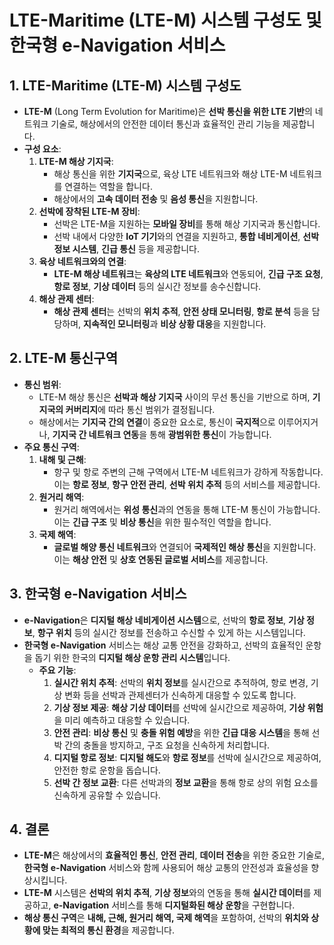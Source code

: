 # LTE-Maritime (LTE-M) 시스템 구성도 및 한국형 e-Navigation 서비스

## 1. LTE-Maritime (LTE-M) 시스템 구성도
- **LTE-M** (Long Term Evolution for Maritime)은 **선박 통신을 위한 LTE 기반**의 네트워크 기술로, 해상에서의 안전한 데이터 통신과 효율적인 관리 기능을 제공합니다.
- **구성 요소**:
  1. **LTE-M 해상 기지국**:
     - 해상 통신을 위한 **기지국**으로, 육상 LTE 네트워크와 해상 LTE-M 네트워크를 연결하는 역할을 합니다.
     - 해상에서의 **고속 데이터 전송** 및 **음성 통신**을 지원합니다.
  2. **선박에 장착된 LTE-M 장비**:
     - 선박은 LTE-M을 지원하는 **모바일 장비**를 통해 해상 기지국과 통신합니다.
     - 선박 내에서 다양한 **IoT 기기**와의 연결을 지원하고, **통합 네비게이션**, **선박 정보 시스템**, **긴급 통신** 등을 제공합니다.
  3. **육상 네트워크와의 연결**:
     - **LTE-M 해상 네트워크**는 **육상의 LTE 네트워크**와 연동되어, **긴급 구조 요청**, **항로 정보**, **기상 데이터** 등의 실시간 정보를 송수신합니다.
  4. **해상 관제 센터**:
     - **해상 관제 센터**는 선박의 **위치 추적**, **안전 상태 모니터링**, **항로 분석** 등을 담당하며, **지속적인 모니터링**과 **비상 상황 대응**을 지원합니다.

## 2. LTE-M 통신구역
- **통신 범위**:
  - LTE-M 해상 통신은 **선박과 해상 기지국** 사이의 무선 통신을 기반으로 하며, **기지국의 커버리지**에 따라 통신 범위가 결정됩니다.
  - 해상에서는 **기지국 간의 연결**이 중요한 요소로, 통신이 **국지적**으로 이루어지거나, **기지국 간 네트워크 연동**을 통해 **광범위한 통신**이 가능합니다.
- **주요 통신 구역**:
  1. **내해 및 근해**:
     - 항구 및 항로 주변의 근해 구역에서 LTE-M 네트워크가 강하게 작동합니다. 이는 **항로 정보**, **항구 안전 관리**, **선박 위치 추적** 등의 서비스를 제공합니다.
  2. **원거리 해역**:
     - 원거리 해역에서는 **위성 통신**과의 연동을 통해 LTE-M 통신이 가능합니다. 이는 **긴급 구조** 및 **비상 통신**을 위한 필수적인 역할을 합니다.
  3. **국제 해역**:
     - **글로벌 해양 통신 네트워크**와 연결되어 **국제적인 해상 통신**을 지원합니다. 이는 **해상 안전** 및 **상호 연동된 글로벌 서비스**를 제공합니다.

## 3. 한국형 e-Navigation 서비스
- **e-Navigation**은 **디지털 해상 네비게이션 시스템**으로, 선박의 **항로 정보**, **기상 정보**, **항구 위치** 등의 실시간 정보를 전송하고 수신할 수 있게 하는 시스템입니다.
- **한국형 e-Navigation** 서비스는 해상 교통 안전을 강화하고, 선박의 효율적인 운항을 돕기 위한 한국의 **디지털 해상 운항 관리 시스템**입니다.
  - **주요 기능**:
    1. **실시간 위치 추적**: 선박의 **위치 정보**를 실시간으로 추적하여, 항로 변경, 기상 변화 등을 선박과 관제센터가 신속하게 대응할 수 있도록 합니다.
    2. **기상 정보 제공**: **해상 기상 데이터**를 선박에 실시간으로 제공하여, **기상 위험**을 미리 예측하고 대응할 수 있습니다.
    3. **안전 관리**: **비상 통신** 및 **충돌 위험 예방**을 위한 **긴급 대응 시스템**을 통해 선박 간의 충돌을 방지하고, 구조 요청을 신속하게 처리합니다.
    4. **디지털 항로 정보**: **디지털 해도**와 **항로 정보**를 선박에 실시간으로 제공하여, 안전한 항로 운항을 돕습니다.
    5. **선박 간 정보 교환**: 다른 선박과의 **정보 교환**을 통해 항로 상의 위험 요소를 신속하게 공유할 수 있습니다.
  
## 4. 결론
- **LTE-M**은 해상에서의 **효율적인 통신**, **안전 관리**, **데이터 전송**을 위한 중요한 기술로, **한국형 e-Navigation** 서비스와 함께 사용되어 해상 교통의 안전성과 효율성을 향상시킵니다.
- **LTE-M** 시스템은 **선박의 위치 추적**, **기상 정보**와의 연동을 통해 **실시간 데이터**를 제공하고, **e-Navigation** 서비스를 통해 **디지털화된 해상 운항**을 구현합니다.
- **해상 통신 구역**은 **내해, 근해, 원거리 해역, 국제 해역**을 포함하여, 선박의 **위치와 상황에 맞는 최적의 통신 환경**을 제공합니다.
